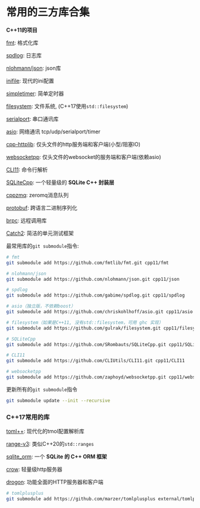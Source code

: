 # 常用的三方库合集

**C++11的项目**

[fmt](https://github.com/fmtlib/fmt): 格式化库

[spdlog](https://github.com/gabime/spdlog): 日志库

[nlohmann/json](https://github.com/nlohmann/json): json库

[inifile](https://github.com/abin-z/IniFile): 现代的ini配置

[simpletimer](https://github.com/abin-z/SimpleTimer): 简单定时器

[filesystem](https://github.com/gulrak/filesystem): 文件系统, (C++17使用`std::filesystem`)

[serialport](https://github.com/abin-z/SerialPort): 串口通讯库

[asio](https://github.com/chriskohlhoff/asio): 网络通讯 tcp/udp/serialport/timer

[cpp-httplib](https://github.com/yhirose/cpp-httplib): 仅头文件的http服务端和客户端(小型/阻塞IO)

[websocketpp](https://github.com/zaphoyd/websocketpp): 仅头文件的websocket的服务端和客户端(依赖asio)

[CLI11](https://github.com/CLIUtils/CLI11): 命令行解析

[SQLiteCpp](https://github.com/SRombauts/SQLiteCpp): 一个轻量级的 **SQLite C++ 封装层**

[cppzmq](https://github.com/zeromq/cppzmq): zeromq消息队列

[protobuf](https://github.com/protocolbuffers/protobuf): 跨语言二进制序列化

[brpc](https://github.com/apache/brpc): 远程调用库

[Catch2](https://github.com/catchorg/Catch2): 简洁的单元测试框架



最常用库的`git submodule`指令:

```bash
# fmt
git submodule add https://github.com/fmtlib/fmt.git cpp11/fmt

# nlohmann/json
git submodule add https://github.com/nlohmann/json.git cpp11/json

# spdlog
git submodule add https://github.com/gabime/spdlog.git cpp11/spdlog

# asio（独立版，不依赖boost）
git submodule add https://github.com/chriskohlhoff/asio.git cpp11/asio

# filesystem（如果是C++11, 没有std::filesystem，可用 ghc 实现）
git submodule add https://github.com/gulrak/filesystem.git cpp11/filesystem

# SQLiteCpp
git submodule add https://github.com/SRombauts/SQLiteCpp.git cpp11/SQLiteCpp

# CLI11
git submodule add https://github.com/CLIUtils/CLI11.git cpp11/CLI11

# websocketpp
git submodule add https://github.com/zaphoyd/websocketpp.git cpp11/websocketpp

```

更新所有的`git submodule`指令

```bash
git submodule update --init --recursive
```



### **C++17常用的库**

[toml++](https://github.com/marzer/tomlplusplus): 现代化的tmol配置解析库

[range-v3](https://github.com/ericniebler/range-v3): 类似C++20的`std::ranges`

[sqlite_orm](https://github.com/fnc12/sqlite_orm): 一个 **SQLite 的 C++ ORM 框架**

[crow](https://github.com/CrowCpp/Crow): 轻量级http服务器

[drogon](): 功能全面的HTTP服务器和客户端



```bash
# tomlplusplus
git submodule add https://github.com/marzer/tomlplusplus external/tomlplusplus

```



